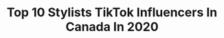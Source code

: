 ---
title: Top 10 Stylists TikTok Influencers In Canada In 2020
description: >-
  Find top stylists TikTok influencers in Canada in 2020. Most popular hashtags: #stylist #tiktok #homeproject #ootd.
platform: TikTok
profiles:
  - username: "hibaottawa"
    fullname: >-
      Hiba
    location: "Canada"
    followers: 63839
    engagement: 891
    commentsToLikes: 0.115095
    id: ck9nd0592ceos0j78mgvnxupt
    verified: false
    hashtags: "#saudiarabia, #kuwait, #timhortons, #animals"
  - username: "craig_major"
    fullname: >-
      craigmajor
    location: "Canada"
    followers: 31312
    engagement: 830
    commentsToLikes: 0.021082
    id: cka67s8pnm5nm0i78cboyvn7n
    verified: false
    hashtags: "#gwenstefani, #stupidlove, #funkytown, #perfecto"
  - username: "jaclynhdesigns"
    fullname: >-
      Jaclyn Harper
    location: "Canada"
    followers: 114681
    engagement: 416
    commentsToLikes: 0.018527
    id: ck8hk5cvvcfpf0j7820x9i7lf
    verified: false
    hashtags: "#johnnyorlando, #throwback, #decisions, #greenthumb"
  - username: "momohkd"
    fullname: >-
      monettehkd
    location: "Canada"
    followers: 32543
    engagement: 1278
    commentsToLikes: 0.016521
    id: ck9rp5uksfy460j780wldwtd9
    verified: false
    hashtags: "#realityripple, #ootd, #outfitchange, #dinoday"
  - username: "zhannaredneva"
    fullname: >-
      Zhanna Red
    location: "Canada"
    followers: 27755
    engagement: 755
    commentsToLikes: 0.022030
    id: ck8tpr45vqiui0j78pjkwl0is
    verified: false
    hashtags: "#tiktokprom, #lifeathome, #foxeyetrend, #icanrelare"
  - username: "alsugistyle"
    fullname: >-
      Alsugistyle
    location: "Canada"
    followers: 7753
    engagement: 171
    commentsToLikes: 0.036139
    id: cka69k6x9stx30i78cfah0jjo
    verified: false
    hashtags: "#agechallange, #salad, #outfitchallenge, #outfitchange"
  - username: "roopmandeep_13"
    fullname: >-
      Roop Gill 
    location: "Canada"
    followers: 89259
    engagement: 367
    commentsToLikes: 0.004301
    id: ck9r70phh68200j782rzqv67o
    verified: false
    hashtags: "#blackmask, #mandeep, #done, #vancoavr"
  - username: "emadamsxo"
    fullname: >-
      Emily Adams
    location: "Canada"
    followers: 2930
    engagement: 599
    commentsToLikes: 0.097670
    id: ck806x4limqdl0j7827dg673l
    verified: false
    hashtags: "#daytonightlook, #positivevibes, #tips, #stylesteal"
  - username: "sadlerupnails"
    fullname: >-
      Sadler Up Nails
    location: "Canada"
    followers: 158246
    engagement: 2006
    commentsToLikes: 0.008898
    id: ck806wwvfmoqq0j78f751dyl9
    verified: false
    hashtags: "#hustlecheck, #money, #tinydiamond, #promnails"
  - username: "babbu2412"
    fullname: >-
      Barneet Kaur Brar
    location: "Canada"
    followers: 287186
    engagement: 1234
    commentsToLikes: 0.022376
    id: ck97xnzabw4hs0j7839u2aju6
    verified: false
    hashtags: "#shehnaazgill, #newone, #punjabidialouge, #malwedijatti"
---